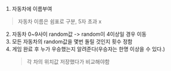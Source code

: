 
1. 자동차에 이름부여 
 > 자동차 이름은 쉼표로 구분, 5자 초과 x
2. 자동차 0~9사이 random값 -> random이 4이상일 경우 이동
3. 모든 자동차의 random값을 몇번 돌릴 것인지 횟수 정함 
4. 게임 완료 후 누가 우승했는지 알려준다(우승자는 한명 이상을 수 있다.)
    > 각 차의 위치값 저장했다가 비교해야함 
